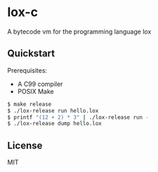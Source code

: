 # lox-c


A bytecode vm for the programming language lox


## Quickstart

Prerequisites:
- A C99 compiler
- POSIX Make

```sh
$ make release
$ ./lox-release run hello.lox
$ printf "(12 + 2) * 3" | ./lox-release run -
$ ./lox-release dump hello.lox
```


## License

MIT
